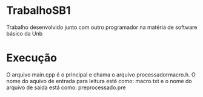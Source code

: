 # TrabalhoSB1
Trabalho desenvolvido junto com outro programador na matéria de software básico da Unb

# Execução

O arquivo main.cpp é o principal e chama o arquivo processadormacro.h. O nome do aquivo de entrada para leitura está como: macro.txt
e o nome do arquivo de saida está como: preprocessado.pre
